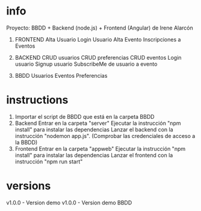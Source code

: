 # info

Proyecto: BBDD + Backend (node.js) + Frontend (Angular) de Irene Alarcón

1. FRONTEND
    Alta Usuario
    Login Usuario
    Alta Evento
    Inscripciones a Eventos

2. BACKEND
    CRUD usuarios
    CRUD preferencias
    CRUD eventos
    Login usuario
    Signup usuario
    SubscribeMe de usuario a evento

3. BBDD
    Usuarios
    Eventos
    Preferencias

# instructions

1. Importar el script de BBDD que está en la carpeta BBDD
2. Backend
    Entrar en la carpeta "server"
    Ejecutar la instrucción "npm install" para instalar las dependencias
    Lanzar el backend con la instrucción "nodemon app.js". (Comprobar las credenciales de acceso a la BBDD)
3. Frontend
    Entrar en la carpeta "appweb"
    Ejecutar la instrucción "npm install" para instalar las dependencias
    Lanzar el frontend con la instrucción "npm run start"

# versions

v1.0.0 - Version demo
v1.0.0 - Version demo BBDD